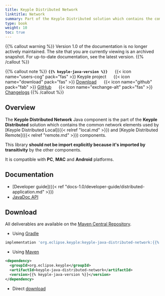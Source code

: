 ```yaml
---
title: Keyple Distributed Network
linktitle: Network
summary: Part of the Keyple Distributed solution which contains the common network elements used by Local and Remote components.
type: book
weight: 10
toc: true
---
```

{{% callout warning %}}
Version 1.0 of the documentation is no longer actively maintained. The site that you are currently viewing is an archived snapshot. For up-to-date documentation, see the latest version.
{{% /callout %}}

{{% callout note %}}
**`{{% keyple-java-version %}}`**
&nbsp;&nbsp;&nbsp;&nbsp;&nbsp;{{< icon name="users-cog" pack="fas" >}}
Keyple project
&nbsp;&nbsp;&nbsp;&nbsp;&nbsp;{{< icon name="download" pack="fas" >}}
[Download](#download)
&nbsp;&nbsp;&nbsp;&nbsp;&nbsp;{{< icon name="github" pack="fab" >}}
[GitHub](https://github.com/eclipse/keyple-java/tree/master/java/component/keyple-distributed/network)
&nbsp;&nbsp;&nbsp;&nbsp;&nbsp;{{< icon name="exchange-alt" pack="fas" >}}
[Changelogs](https://github.com/eclipse/keyple-java/releases/)
{{% /callout %}}

## Overview

The **Keyple Distributed Network** Java component is the part of the **Keyple Distributed** solution which contains the common network elements used by [Keyple Distributed Local]({{< relref "local.md" >}}) and [Keyple Distributed Remote]({{< relref "remote.md" >}}) components.

This library **should not be import explicitly because it's imported by transitivity** by the other components.

It is compatible with **PC**, **MAC** and **Android** platforms.

## Documentation

* [Developer guide]({{< ref "docs-1.0/developer-guide/distributed-application.md" >}})
* <a href="../../../docs-1.0/api-reference/java-api/keyple-java-distributed-network/{{% keyple-java-version %}}/index.html">JavaDoc API</a>

## Download

All deliverables are available on the [Maven Central Repository](https://search.maven.org/).

* Using [Gradle](https://gradle.org/)

```gradle
implementation 'org.eclipse.keyple:keyple-java-distributed-network:{{% keyple-java-version %}}'
```

* Using [Maven](https://maven.apache.org/)

```xml
<dependency>
  <groupId>org.eclipse.keyple</groupId>
  <artifactId>keyple-java-distributed-network</artifactId>
  <version>{{% keyple-java-version %}}</version>
</dependency>
```

* Direct [download](https://search.maven.org/search?q=a:keyple-java-distributed-network)